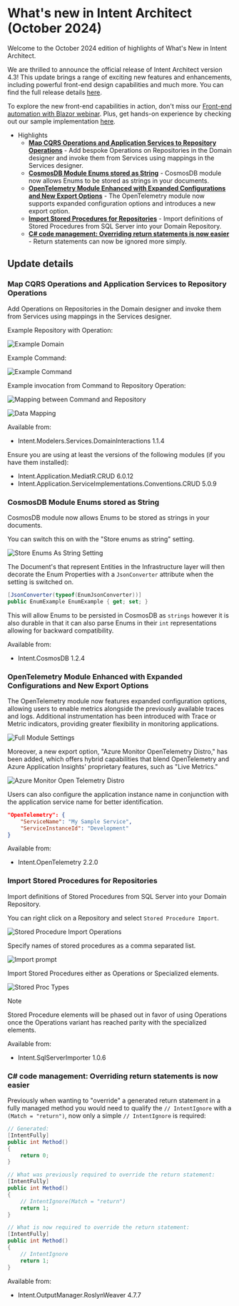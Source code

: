 # What's new in Intent Architect (October 2024)

Welcome to the October 2024 edition of highlights of What's New in Intent Architect.

We are thrilled to announce the official release of Intent Architect version 4.3! This update brings a range of exciting new features and enhancements, including powerful front-end design capabilities and much more. You can find the full release details [here](xref:release-notes.intent-architect-v4.3).

To explore the new front-end capabilities in action, don't miss our [Front-end automation with Blazor webinar](https://intentarchitect.com/#/redirect/?category=resources&subCategory=front-end-automation-webinar). Plus, get hands-on experience by checking out our sample implementation [here](https://github.com/IntentArchitect/Intent.Samples.MudBlazor).

- Highlights
  - **[Map CQRS Operations and Application Services to Repository Operations](#map-cqrs-operations-and-application-services-to-repository-operations)** - Add bespoke Operations on Repositories in the Domain designer and invoke them from Services using mappings in the Services designer.
  - **[CosmosDB Module Enums stored as String](#cosmosdb-module-enums-stored-as-string)** - CosmosDB module now allows Enums to be stored as strings in your documents.
  - **[OpenTelemetry Module Enhanced with Expanded Configurations and New Export Options](#opentelemetry-module-enhanced-with-expanded-configurations-and-new-export-options)** - The OpenTelemetry module now supports expanded configuration options and introduces a new export option.
  - **[Import Stored Procedures for Repositories](#import-stored-procedures-for-repositories)** - Import definitions of Stored Procedures from SQL Server into your Domain Repository.
  - **[C# code management: Overriding return statements is now easier](#c-code-management-overriding-return-statements-is-now-easier)** - Return statements can now be ignored more simply.

## Update details

### Map CQRS Operations and Application Services to Repository Operations

Add Operations on Repositories in the Domain designer and invoke them from Services using mappings in the Services designer.

Example Repository with Operation:

![Example Domain](images/repository-operation-mapping-domain.png)

Example Command:

![Example Command](images/repository-operation-mapping-command-menu.png)

Example invocation from Command to Repository Operation:

![Mapping between Command and Repository](images/repository-operation-mapping-service-invocation.png)

![Data Mapping](images/repository-operation-mapping-invocaiton-mapping.png)

Available from:

- Intent.Modelers.Services.DomainInteractions 1.1.4

Ensure you are using at least the versions of the following modules (if you have them installed):

- Intent.Application.MediatR.CRUD 6.0.12
- Intent.Application.ServiceImplementations.Conventions.CRUD 5.0.9

### CosmosDB Module Enums stored as String

CosmosDB module now allows Enums to be stored as strings in your documents.

You can switch this on with the "Store enums as string" setting.

![Store Enums As String Setting](images/store-enum-as-string-setting.png)

The Document's that represent Entities in the Infrastructure layer will then decorate the Enum Properties with a `JsonConverter` attribute when the setting is switched on.

```c#
[JsonConverter(typeof(EnumJsonConverter))]
public EnumExample EnumExample { get; set; }
```

This will allow Enums to be persisted in CosmosDB as `strings` however it is also durable in that it can also parse Enums in their `int` representations allowing for backward compatibility.

Available from:

- Intent.CosmosDB 1.2.4

### OpenTelemetry Module Enhanced with Expanded Configurations and New Export Options

The OpenTelemetry module now features expanded configuration options, allowing users to enable metrics alongside the previously available traces and logs. Additional instrumentation has been introduced with Trace or Metric indicators, providing greater flexibility in monitoring applications.

![Full Module Settings](images/opentelemtry-full-module-settings.png)

Moreover, a new export option, "Azure Monitor OpenTelemetry Distro," has been added, which offers hybrid capabilities that blend OpenTelemetry and Azure Application Insights' proprietary features, such as "Live Metrics."

![Azure Monitor Open Telemetry Distro](images/opentelemetry-az-ot-distro.png)

Users can also configure the application instance name in conjunction with the application service name for better identification.

```json
"OpenTelemetry": {
    "ServiceName": "My Sample Service",
    "ServiceInstanceId": "Development"
}
```

Available from:

- Intent.OpenTelemetry 2.2.0

### Import Stored Procedures for Repositories

Import definitions of Stored Procedures from SQL Server into your Domain Repository.

You can right click on a Repository and select `Stored Procedure Import`.

![Stored Procedure Import Operations](images/sp-import-operations.png)

Specify names of stored procedures as a comma separated list.

![Import prompt](images/sp-import-prompt.png)

Import Stored Procedures either as Operations or Specialized elements.

![Stored Proc Types](images/sp-stored-proc-types.png)

> [!NOTE]
>
> Stored Procedure elements will be phased out in favor of using Operations once the Operations variant has reached parity with the specialized elements.

Available from:

- Intent.SqlServerImporter 1.0.6

### C# code management: Overriding return statements is now easier

Previously when wanting to "override" a generated return statement in a fully managed method you would need to qualify the `// IntentIgnore` with a `(Match = "return")`, now only a simple `// IntentIgnore` is required:

```csharp
// Generated:
[IntentFully]
public int Method()
{
    return 0;
}

// What was previously required to override the return statement:
[IntentFully]
public int Method()
{
    // IntentIgnore(Match = "return")
    return 1;
}

// What is now required to override the return statement:
[IntentFully]
public int Method()
{
    // IntentIgnore
    return 1;
}
```

Available from:

- Intent.OutputManager.RoslynWeaver 4.7.7
